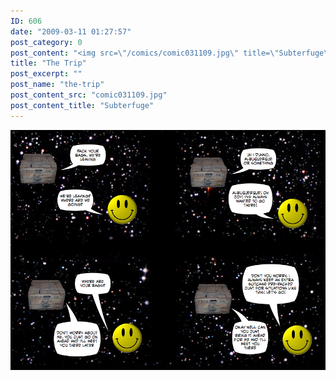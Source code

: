 ```yaml
---
ID: 606
date: "2009-03-11 01:27:57"
post_category: 0
post_content: "<img src=\"/comics/comic031109.jpg\" title=\"Subterfuge\" />"
title: "The Trip"
post_excerpt: ""
post_name: "the-trip"
post_content_src: "comic031109.jpg"
post_content_title: "Subterfuge"
---
```



[![Subterfuge](/comics-hi-res/comic031109.jpg)](/comics-hi-res/comic031109.jpg "Subterfuge")
